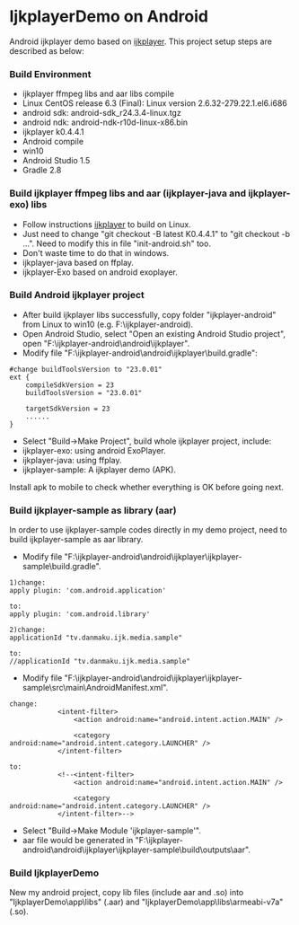 # IjkplayerDemo on Android

Android ijkplayer demo based on [ijkplayer](https://github.com/Bilibili/ijkplayer).
This project setup steps are described as below:

### Build Environment
- ijkplayer ffmpeg libs and aar libs compile
 - Linux CentOS release 6.3 (Final): Linux version 2.6.32-279.22.1.el6.i686
 - android sdk: android-sdk_r24.3.4-linux.tgz
 - android ndk: android-ndk-r10d-linux-x86.bin
 - ijkplayer k0.4.4.1
- Android compile
 - win10
 - Android Studio 1.5
 - Gradle 2.8

### Build ijkplayer ffmpeg libs and aar (ijkplayer-java and ijkplayer-exo) libs
- Follow instructions [ijkplayer](https://github.com/Bilibili/ijkplayer) to build on Linux. 
- Just need to change "git checkout -B latest K0.4.4.1" to "git checkout -b ...". Need to modify this in file "init-android.sh" too.
- Don't waste time to do that in windows.
- ijkplayer-java based on ffplay.
- ijkplayer-Exo based on android exoplayer.

### Build Android ijkplayer project
- After build ijkplayer libs successfully, copy folder "ijkplayer-android" from Linux to win10 (e.g. F:\ijkplayer-android).
- Open Android Studio, select "Open an existing Android Studio project", open "F:\ijkplayer-android\android\ijkplayer".
- Modify file "F:\ijkplayer-android\android\ijkplayer\build.gradle":
```
#change buildToolsVersion to "23.0.01"
ext {
    compileSdkVersion = 23
    buildToolsVersion = "23.0.01"

    targetSdkVersion = 23
    ......
}
```
- Select "Build->Make Project", build whole ijkplayer project, include:
- ijkplayer-exo: using android ExoPlayer.
- ijkplayer-java: using ffplay.
- ijkplayer-sample: A ijkplayer demo (APK).

Install apk to mobile to check whether everything is OK before going next.

### Build ijkplayer-sample as library (aar)
In order to use ijkplayer-sample codes directly in my demo project, need to build ijkplayer-sample as aar library.

- Modify file "F:\ijkplayer-android\android\ijkplayer\ijkplayer-sample\build.gradle".
```
1)change:
apply plugin: 'com.android.application'

to:
apply plugin: 'com.android.library'

2)change:
applicationId "tv.danmaku.ijk.media.sample"

to:
//applicationId "tv.danmaku.ijk.media.sample"
```

- Modify file "F:\ijkplayer-android\android\ijkplayer\ijkplayer-sample\src\main\AndroidManifest.xml".
```
change:
            <intent-filter>
                <action android:name="android.intent.action.MAIN" />

                <category android:name="android.intent.category.LAUNCHER" />
            </intent-filter>

to:
            <!--<intent-filter>
                <action android:name="android.intent.action.MAIN" />

                <category android:name="android.intent.category.LAUNCHER" />
            </intent-filter>-->
```

- Select "Build->Make Module 'ijkplayer-sample'".
- aar file would be generated in "F:\ijkplayer-android\android\ijkplayer\ijkplayer-sample\build\outputs\aar".

### Build IjkplayerDemo
New my android project, copy lib files (include aar and .so) into "IjkplayerDemo\app\libs" (.aar) and "IjkplayerDemo\app\libs\armeabi-v7a" (.so).